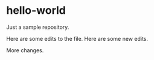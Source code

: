 # hello-world
Just a sample repository.

Here are some edits to the file.
Here are some new edits.

More changes.